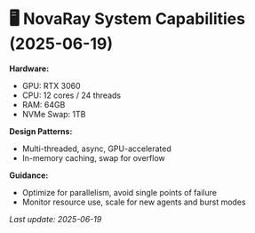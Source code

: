 # 🖥️ NovaRay System Capabilities (2025-06-19)

**Hardware:**  
- GPU: RTX 3060  
- CPU: 12 cores / 24 threads  
- RAM: 64GB  
- NVMe Swap: 1TB

**Design Patterns:**  
- Multi-threaded, async, GPU-accelerated
- In-memory caching, swap for overflow

**Guidance:**  
- Optimize for parallelism, avoid single points of failure
- Monitor resource use, scale for new agents and burst modes

_Last update: 2025-06-19_